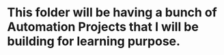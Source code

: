 # This folder will be having a bunch of Automation Projects that I will be building for learning purpose.
